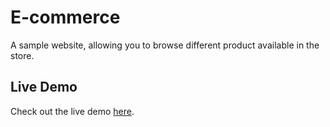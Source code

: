# E-commerce
A sample website, allowing you to browse different product available in the store. 

## Live Demo
Check out the live demo [here](https://curlyrishabh.github.io/E-commerce/).


